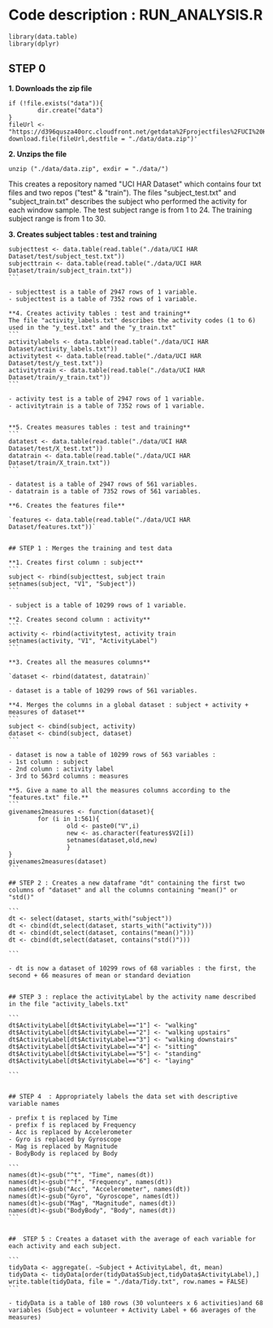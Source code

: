 # Code description : RUN_ANALYSIS.R
```
library(data.table)
library(dplyr)
```

## STEP 0

**1. Downloads the zip file**
```
if (!file.exists("data")){
        dir.create("data")
}
fileUrl <- "https://d396qusza40orc.cloudfront.net/getdata%2Fprojectfiles%2FUCI%20HAR%20Dataset.zip"
download.file(fileUrl,destfile = "./data/data.zip")'
```

**2. Unzips the file**

`unzip ("./data/data.zip", exdir = "./data/")`

This creates a repository named "UCI HAR Dataset" which contains four txt files and two repos ("test" & "train"). The files "subject_test.txt" and "subject_train.txt" describes the subject who performed the activity for each window sample. The test subject range is from 1 to 24. The training subject range is from 1 to 30.

**3. Creates subject tables : test and training**
````
subjecttest <- data.table(read.table("./data/UCI HAR Dataset/test/subject_test.txt"))
subjecttrain <- data.table(read.table("./data/UCI HAR Dataset/train/subject_train.txt"))
```

- subjecttest is a table of 2947 rows of 1 variable.
- subjecttest is a table of 7352 rows of 1 variable.

**4. Creates activity tables : test and training**
The file "activity_labels.txt" describes the activity codes (1 to 6) used in the "y_test.txt" and the "y_train.txt"
```
activitylabels <- data.table(read.table("./data/UCI HAR Dataset/activity_labels.txt"))
activitytest <- data.table(read.table("./data/UCI HAR Dataset/test/y_test.txt"))
activitytrain <- data.table(read.table("./data/UCI HAR Dataset/train/y_train.txt"))
```

- activity test is a table of 2947 rows of 1 variable.
- activitytrain is a table of 7352 rows of 1 variable.


**5. Creates measures tables : test and training**
```
datatest <- data.table(read.table("./data/UCI HAR Dataset/test/X_test.txt"))
datatrain <- data.table(read.table("./data/UCI HAR Dataset/train/X_train.txt"))
```

- datatest is a table of 2947 rows of 561 variables.
- datatrain is a table of 7352 rows of 561 variables.

**6. Creates the features file**

`features <- data.table(read.table("./data/UCI HAR Dataset/features.txt"))`


## STEP 1 : Merges the training and test data

**1. Creates first column : subject**
```
subject <- rbind(subjecttest, subject train
setnames(subject, "V1", "Subject"))
```

- subject is a table of 10299 rows of 1 variable.

**2. Creates second column : activity**
```
activity <- rbind(activitytest, activity train
setnames(activity, "V1", "ActivityLabel")
```

**3. Creates all the measures columns**

`dataset <- rbind(datatest, datatrain)`

- dataset is a table of 10299 rows of 561 variables.

**4. Merges the columns in a global dataset : subject + activity + measures of dataset**
```
subject <- cbind(subject, activity)
dataset <- cbind(subject, dataset)
```

- dataset is now a table of 10299 rows of 563 variables : 
- 1st column : subject
- 2nd column : activity label
- 3rd to 563rd columns : measures

**5. Give a name to all the measures columns according to the "features.txt" file.**
```
givenames2measures <- function(dataset){
        for (i in 1:561){
                old <- paste0("V",i)
                new <- as.character(features$V2[i])
                setnames(dataset,old,new)   
                }
}
givenames2measures(dataset)
```

## STEP 2 : Creates a new dataframe "dt" containing the first two columns of "dataset" and all the columns containing "mean()" or "std()"

```
dt <- select(dataset, starts_with("subject"))
dt <- cbind(dt,select(dataset, starts_with("activity")))
dt <- cbind(dt,select(dataset, contains("mean()")))
dt <- cbind(dt,select(dataset, contains("std()")))

```

- dt is now a dataset of 10299 rows of 68 variables : the first, the second + 66 measures of mean or standard deviation


## STEP 3 : replace the activityLabel by the activity name described in the file "activity_labels.txt"

```
dt$ActivityLabel[dt$ActivityLabel=="1"] <- "walking"
dt$ActivityLabel[dt$ActivityLabel=="2"] <- "walking upstairs"
dt$ActivityLabel[dt$ActivityLabel=="3"] <- "walking downstairs"
dt$ActivityLabel[dt$ActivityLabel=="4"] <- "sitting"
dt$ActivityLabel[dt$ActivityLabel=="5"] <- "standing"
dt$ActivityLabel[dt$ActivityLabel=="6"] <- "laying"

```


## STEP 4  : Appropriately labels the data set with descriptive variable names

- prefix t is replaced by Time
- prefix f is replaced by Frequency
- Acc is replaced by Accelerometer
- Gyro is replaced by Gyroscope
- Mag is replaced by Magnitude
- BodyBody is replaced by Body

```
names(dt)<-gsub("^t", "Time", names(dt))
names(dt)<-gsub("^f", "Frequency", names(dt))
names(dt)<-gsub("Acc", "Accelerometer", names(dt))
names(dt)<-gsub("Gyro", "Gyroscope", names(dt))
names(dt)<-gsub("Mag", "Magnitude", names(dt))
names(dt)<-gsub("BodyBody", "Body", names(dt))
```


##  STEP 5 : Creates a dataset with the average of each variable for each activity and each subject.                         

```
tidyData <- aggregate(. ~Subject + ActivityLabel, dt, mean)
tidyData <- tidyData[order(tidyData$Subject,tidyData$ActivityLabel),]
write.table(tidyData, file = "./data/Tidy.txt", row.names = FALSE)
```

- tidyData is a table of 180 rows (30 volunteers x 6 activities)and 68 variables (Subject = volunteer + Activity Label + 66 averages of the measures)
